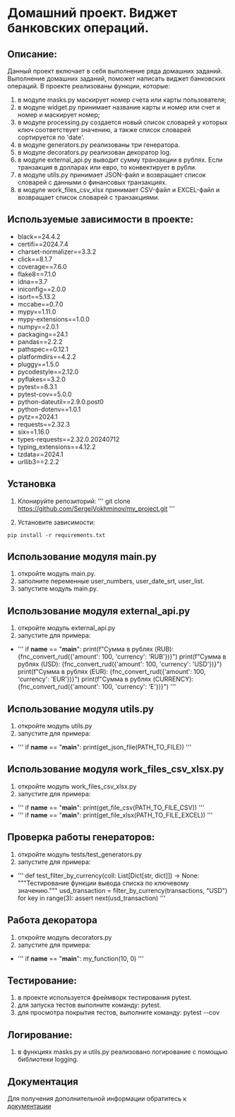 # Домашний проект. Виджет банковских операций.

## Описание:

Данный проект включает в себя выполнение ряда домашних заданий. 
Выполнение домашних заданий, поможет написать виджет банковских операций.
В проекте реализованы функции, которые:
1. в модуле masks.py маскирует номер счета или карты пользователя;
2. в модуле widget.py принимает название карты и номер или счет и номер и маскирует номер;
3. в модуле processing.py создается новый список словарей у которых ключ соответствует значению, а также список словарей сортируется по 'date'.
4. в модуле generators.py реализованы три генератора.
5. в модуле decorators.py реализован декоратор log.
6. в модуле external_api.py выводит сумму транзакции в рублях. Если транзакция в долларах или евро, то конвектирует в рубли.
7. в модуле utils.py принимает JSON-файл и возвращает список словарей с данными о финансовых транзакциях.
8. в модуле work_files_csv_xlsx принимает CSV-файл и EXCEL-файл и возвращает список словарей с транзакциями.

## Используемые зависимости в проекте:

- black==24.4.2
- certifi==2024.7.4
- charset-normalizer==3.3.2
- click==8.1.7
- coverage==7.6.0
- flake8==7.1.0
- idna==3.7
- iniconfig==2.0.0
- isort==5.13.2
- mccabe==0.7.0
- mypy==1.11.0
- mypy-extensions==1.0.0
- numpy==2.0.1
- packaging==24.1
- pandas==2.2.2
- pathspec==0.12.1
- platformdirs==4.2.2
- pluggy==1.5.0
- pycodestyle==2.12.0
- pyflakes==3.2.0
- pytest==8.3.1
- pytest-cov==5.0.0
- python-dateutil==2.9.0.post0
- python-dotenv==1.0.1
- pytz==2024.1
- requests==2.32.3
- six==1.16.0
- types-requests==2.32.0.20240712
- typing_extensions==4.12.2
- tzdata==2024.1
- urllib3==2.2.2

## Установка

1. Клонируйте репозиторий:
'''
git clone https://github.com/SergeiVokhminov/my_project.git
'''

2. Установите зависимости:
```
pip install -r requirements.txt
```

## Использование модуля main.py

1. откройте модуль main.py.
2. заполните переменные user_numbers, user_date_srt, user_list.
3. запустите модуль main.py.

## Использование модуля external_api.py

1. откройте модуль external_api.py
2. запустите для примера:
- ''' if __name__ == "__main__":
    print(f"Сумма в рублях (RUB): {fnc_convert_rud({'amount': 100, 'currency': 'RUB'})}")
    print(f"Сумма в рублях (USD): {fnc_convert_rud({'amount': 100, 'currency': 'USD'})}")
    print(f"Сумма в рублях (EUR): {fnc_convert_rud({'amount': 100, 'currency': 'EUR'})}")
    print(f"Сумма в рублях (CURRENCY): {fnc_convert_rud({'amount': 100, 'currency': 'E'})}") '''

## Использование модуля utils.py

1. откройте модуль utils.py
2. запустите для примера:
- ''' if __name__ == "__main__":
    print(get_json_file(PATH_TO_FILE)) '''

## Использование модуля work_files_csv_xlsx.py

1. откройте модуль work_files_csv_xlsx.py
2. запустите для примера:
- ''' if __name__ == "__main__":
    print(get_file_csv(PATH_TO_FILE_CSV)) '''
- ''' if __name__ == "__main__":
print(get_file_xlsx(PATH_TO_FILE_EXCEL)) '''

## Проверка работы генераторов:

1. откройте модуль tests/test_generators.py
2. запустите для примера:
- ''' def test_filter_by_currency(coll: List[Dict[str, dict]]) -> None:
    """Тестирование функции вывода списка по ключевому значению."""
    usd_transaction = filter_by_currency(transactions, "USD")
    for key in range(3):
        assert next(usd_transaction) '''

## Работа декоратора

1. откройте модуль decorators.py
2. запустите для примера:
- ''' if __name__ == "__main__":
   my_function(10, 0) '''

## Тестирование:

1. в проекте используется фреймворк тестирования pytest.
2. для запуска тестов выполните команду: pytest.
3. для просмотра покрытия тестов, выполните команду: pytest --cov

## Логирование:

1. в функциях masks.py и utils.py реализовано логирование с помощью библиотеки logging.

## Документация

Для получения дополнительной информации обратитесь к [документации](README.md)

